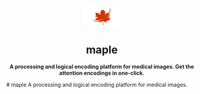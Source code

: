<div align="center">

<img src="logo.jpg" alt="drawing" width="100"/>
       
# maple

**A processing and logical encoding platform for medical images. Get the attention encodings in one-click.**

</div>
# maple
A processing and logical encoding platform for medical images.
